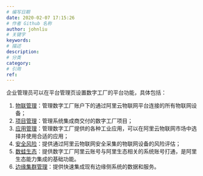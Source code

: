 ```yaml
---
# 编写日期
date: 2020-02-07 17:15:26
# 作者 Github 名称
author: johnliu
# 关键字
keywords:
# 描述
description:
# 分类
category: 
# 引用
ref:
---
```


企业管理员可以在平台管理页设置数字工厂的平台功能，具体包括：

1.  [物联管理](https://help.aliyun.com/document_detail/126857.htm#concept-1340036)：管理数字工厂账户下的通过阿里云物联网平台连接的所有物联网设备；
2.  [项目管理](https://help.aliyun.com/document_detail/126858.htm#concept-1340037 "数字工厂可管理系统集成商交付的相关项目。")：管理系统集成商交付的数字工厂项目；
3.  [应用管理](https://help.aliyun.com/document_detail/126859.htm#concept-1340038 "在阿里云物联网市场中提供了满足工业企业需求的丰富的应用，数字工厂也提供了由阿里云开发默认提供的应用，可以在应用管理去管理这些应用。")：管理数字工厂提供的各种工业应用，可以在阿里云物联网市场中选择并使用合适的应用；
4.  [安全风险](https://help.aliyun.com/document_detail/126860.htm#concept-1340039)：提供通过阿里云物联网安全采集的物联网设备的风险评估；
5.  [数蛙生态](https://help.aliyun.com/document_detail/126861.htm#concept-1340040 "数字工厂支持用户的阿里云账号与外部系统账号打通，实现两个系统之间的信息传输，现在已经支持与“淘宝1688”、“天天工厂”、“淘宝心选”以及“钉钉”的账号关联。关联数字工厂账号与1688账号和淘宝/天猫账号后可实现电商的订单数据和工厂的生产数据的集成；关联“钉钉”企业账号，可同步组织和账号信息，实现钉钉消息和通知集成。阿里生态")：提供数字工厂阿里云账号与阿里生态相关的系统账号打通，是阿里生态能力集成的基础功能。
6.  [边缘集群管理](https://help.aliyun.com/document_detail/157254.htm#reference-2443720 "边缘集群管理能快速集成现有边缘侧系统的数据和服务。")：提供快速集成现有边缘侧系统的数据和服务。